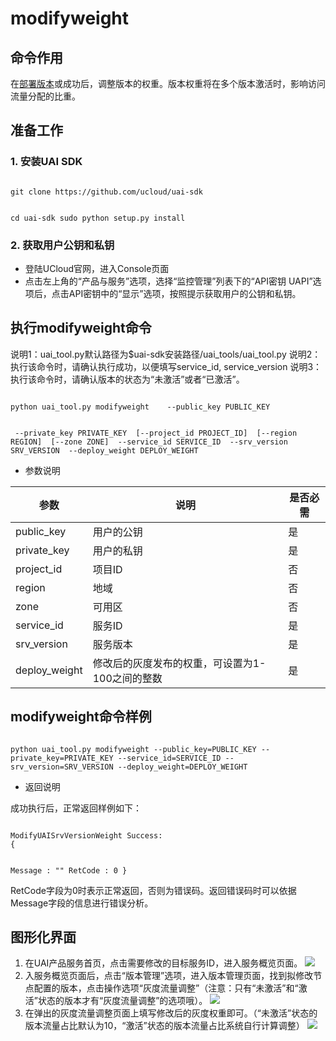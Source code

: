 
# modifyweight
## 命令作用
在[部署版本](uai-inference/use/oplist/deploy)或[](uai-inference/use/oplist/deploydocker)成功后，调整版本的权重。版本权重将在多个版本激活时，影响访问流量分配的比重。 

## 准备工作
### 1. 安装UAI SDK

<code>
git clone https://github.com/ucloud/uai-sdk

cd uai-sdk
sudo python setup.py install
</code>

### 2. 获取用户公钥和私钥 

  * 登陆UCloud官网，进入Console页面
  * 点击左上角的“产品与服务”选项，选择“监控管理”列表下的“API密钥 UAPI”选项后，点击API密钥中的“显示”选项，按照提示获取用户的公钥和私钥。



## 执行modifyweight命令

说明1：uai\_tool.py默认路径为$uai-sdk安装路径/uai\_tools/uai\_tool.py 
说明2：执行该命令时，请确认[](uai-inference/use/oplist/deploydocker)执行成功，以便填写service\_id, service\_version 
说明3：执行该命令时，请确认版本的状态为“未激活”或者“已激活”。

<code>
python uai_tool.py modifyweight    --public_key PUBLIC_KEY

​          	                   --private_key PRIVATE_KEY
​			  	   [--project_id PROJECT_ID]
​			           [--region REGION]
​          			   [--zone ZONE]
​                 	  	   --service_id SERVICE_ID
​                         	   --srv_version SRV_VERSION
​			  	   --deploy_weight DEPLOY_WEIGHT
</code>

  * 参数说明

| 参数 | 说明 | 是否必需 |
| ---- | ---- | -------- |
|public\_key |用户的公钥|是|
|private\_key |用户的私钥|是|
|project\_id|项目ID|否|
| region   	 | 地域                	        | 否         |
| zone           | 可用区				| 否         |
|service\_id |服务ID|是|
|srv\_version |服务版本|是|
|deploy\_weight|修改后的灰度发布的权重，可设置为1-100之间的整数|是|

## modifyweight命令样例

<code>
python uai_tool.py modifyweight --public_key=PUBLIC_KEY --private_key=PRIVATE_KEY --service_id=SERVICE_ID --srv_version=SRV_VERSION --deploy_weight=DEPLOY_WEIGHT
</code>

  * 返回说明

成功执行后，正常返回样例如下：

<code>
ModifyUAISrvVersionWeight Success:
{

Message : ""
RetCode : 0
}
</code>

RetCode字段为0时表示正常返回，否则为错误码。返回错误码时可以依据Message字段的信息进行错误分析。


## 图形化界面

1. 在UAI产品服务首页，点击需要修改的目标服务ID，进入服务概览页面。 
![](ai/uai-inference/images/use/oplist/modifyweight/modifyweight0.png)
2. 入服务概览页面后，点击“版本管理”选项，进入版本管理页面，找到拟修改节点配置的版本，点击操作选项“灰度流量调整”（注意：只有“未激活”和“激活”状态的版本才有“灰度流量调整”的选项哦）。 
![](ai/uai-inference/images/use/oplist/modifyweight/modifyweight1.png)
3. 在弹出的灰度流量调整页面上填写修改后的灰度权重即可。（“未激活”状态的版本流量占比默认为10，“激活”状态的版本流量占比系统自行计算调整）
![](ai/uai-inference/images/use/oplist/modifyweight/modifyweight2.png)

